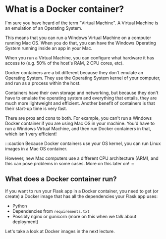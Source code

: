 # What is a Docker container?

I'm sure you have heard of the term "Virtual Machine". A Virtual Machine is an emulation of an Operating System.

This means that you can run a Windows Virtual Machine on a computer running Mac OS. When you do that, you can have the Windows Operating System running inside an app in your Mac.

When you run a Virtual Machine, you can configure what hardware it has access to (e.g. 50% of the host's RAM, 2 CPU cores, etc).

Docker containers are a bit different because they don't emulate an Operating System. They use the Operating System kernel of your computer, and run as a process within the host.

Containers have their own storage and networking, but because they don't have to emulate the operating system and everything that entails, they are much more lightweight and efficient. Another benefit of containers is that their start-up time is very fast.

There are pros and cons to both. For example, you can't run a Windows Docker container if you are using Mac OS in your machine. You'd have to run a Windows Virtual Machine, and then run Docker containers in that, which isn't very efficient!

:::caution
Because Docker containers use your OS kernel, you can run Linux images in a Mac OS container.

However, new Mac computers use a different CPU architecture (ARM), and this can pose problems in some cases. More on this later on!
:::

## What does a Docker container run?

If you want to run your Flask app in a Docker container, you need to get (or create) a Docker image that has all the dependencies your Flask app uses:

- Python
- Dependencies from `requirements.txt`
- Possibly nginx or gunicorn (more on this when we talk about deployment)

Let's take a look at Docker images in the next lecture.